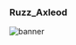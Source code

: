 ### Ruzz_Axleod
![banner](https://drive.google.com/file/d/137ZrC52dDxxIaHCnz_TdYeCv0CwsjHXe/view?usp=drivesdk)
